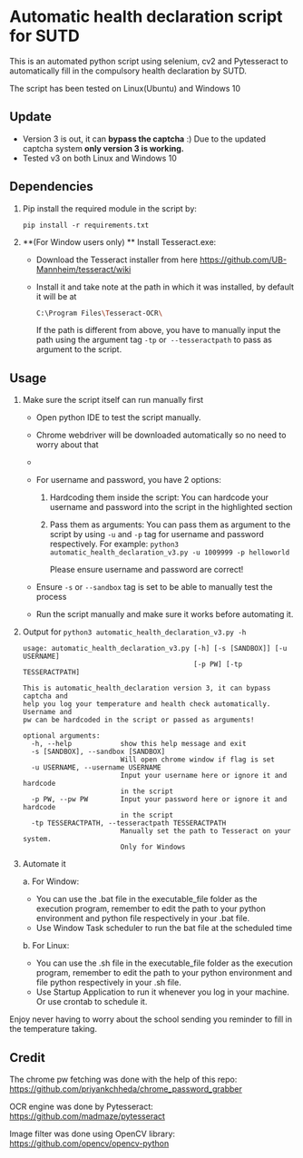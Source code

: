 # **Automatic health declaration script for SUTD**

This is an automated python script using selenium, cv2 and Pytesseract to automatically fill in the compulsory health declaration by SUTD.

The script has been tested on Linux(Ubuntu) and Windows 10

## Update

- Version 3 is out, it can **bypass the captcha** :) Due to the updated captcha system **only version 3 is working.**
- Tested v3 on both Linux and Windows 10

## Dependencies

1. Pip install the required module in the script by:

   ```
   pip install -r requirements.txt
   ```

2. **(For Window users only) ** Install Tesseract.exe:

   - Download the Tesseract installer from here https://github.com/UB-Mannheim/tesseract/wiki

   - Install it and take note at the path in which it was installed, by default it will be at 

     ``` bash
     C:\Program Files\Tesseract-OCR\
     ```

     If the path is different from above, you have to manually input the path using the argument tag `-tp` or` --tesseractpath` to pass as argument to the script.	


## Usage

1. Make sure the script itself can run manually first 

   - Open python IDE to test the script manually. 

   - Chrome webdriver will be downloaded automatically so no need to worry about that

   - 

   - For username and password, you have 2 options:

     1.  Hardcoding them inside the script: You can hardcode your username and password into the script in the highlighted section 
   
     2. Pass them as arguments: You can pass them as argument to the script by using `-u` and `-p` tag for username and password respectively. 
        For example: `python3 automatic_health_declaration_v3.py -u 1009999 -p helloworld`
        
        Please ensure username and password are correct!
     
   - Ensure `-s` or `--sandbox`  tag is set to be able to manually test the process
   
   - Run the script manually and make sure it works before automating it.

2. Output for ```python3 automatic_health_declaration_v3.py -h```

   ```
   usage: automatic_health_declaration_v3.py [-h] [-s [SANDBOX]] [-u USERNAME]
                                             [-p PW] [-tp TESSERACTPATH]
   
   This is automatic_health_declaration version 3, it can bypass captcha and
   help you log your temperature and health check automatically. Username and
   pw can be hardcoded in the script or passed as arguments!
   
   optional arguments:
     -h, --help            show this help message and exit
     -s [SANDBOX], --sandbox [SANDBOX]
                           Will open chrome window if flag is set
     -u USERNAME, --username USERNAME
                           Input your username here or ignore it and hardcode
                           in the script
     -p PW, --pw PW        Input your password here or ignore it and hardcode
                           in the script
     -tp TESSERACTPATH, --tesseractpath TESSERACTPATH
                           Manually set the path to Tesseract on your system.
                           Only for Windows
   ```

3. Automate it

   a. For Window:

   - You can use the .bat file in the executable_file folder as the execution program, remember to edit the path to your python environment and python file respectively in your .bat file.
   - Use Window Task scheduler to run the bat file at the scheduled time

   b. For Linux:

   - You can use the .sh file in the executable_file folder as the execution program, remember to edit the path to your python environment  and file python respectively in your .sh file.
   - Use Startup Application to run it whenever you log in your machine. Or use crontab to schedule it.

Enjoy never having to worry about the school sending you reminder to fill in the temperature taking. 
## Credit

The chrome pw fetching was done with the help of this repo: https://github.com/priyankchheda/chrome_password_grabber

OCR engine was done by Pytesseract: https://github.com/madmaze/pytesseract

Image filter was done using OpenCV library: https://github.com/opencv/opencv-python

